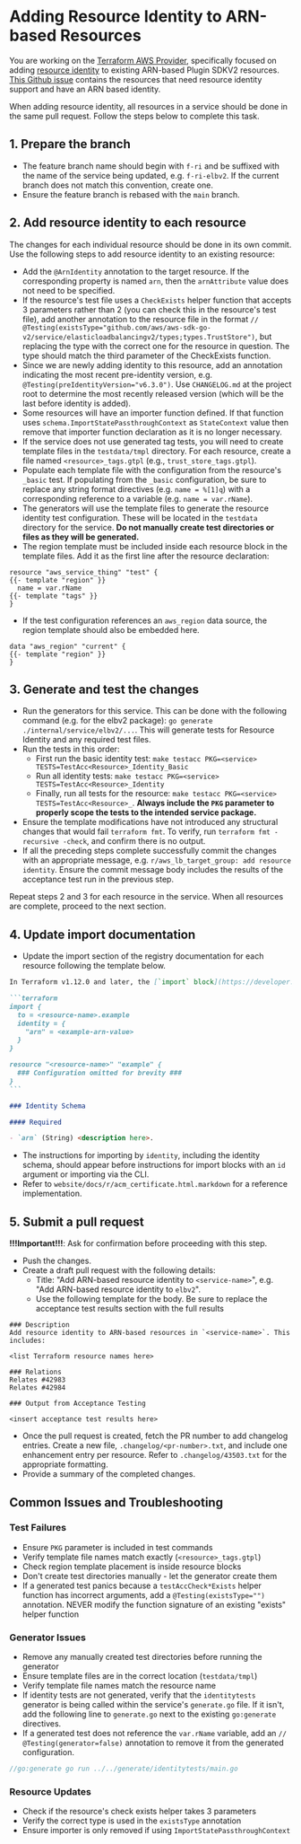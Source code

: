 # Adding Resource Identity to ARN-based Resources

You are working on the [Terraform AWS Provider](https://github.com/hashicorp/terraform-provider-aws), specifically focused on adding [resource identity](https://developer.hashicorp.com/terraform/plugin/sdkv2/resources/identity) to existing ARN-based Plugin SDKV2 resources.
[This Github issue](https://github.com/hashicorp/terraform-provider-aws/issues/42984) contains the resources that need resource identity support and have an ARN based identity.

When adding resource identity, all resources in a service should be done in the same pull request.
Follow the steps below to complete this task.

## 1. Prepare the branch

- The feature branch name should begin with `f-ri` and be suffixed with the name of the service being updated, e.g. `f-ri-elbv2`. If the current branch does not match this convention, create one.
- Ensure the feature branch is rebased with the `main` branch.

## 2. Add resource identity to each resource

The changes for each individual resource should be done in its own commit.
Use the following steps to add resource identity to an existing resource:

- Add the `@ArnIdentity` annotation to the target resource. If the corresponding property is named `arn`, then the `arnAttribute` value does not need to be specified.
- If the resource's test file uses a `CheckExists` helper function that accepts 3 parameters rather than 2 (you can check this in the resource's test file), add another annotation to the resource file in the format `// @Testing(existsType="github.com/aws/aws-sdk-go-v2/service/elasticloadbalancingv2/types;types.TrustStore")`, but replacing the type with the correct one for the resource in question. The type should match the third parameter of the CheckExists function.
- Since we are newly adding identity to this resource, add an annotation indicating the most recent pre-identity version, e.g. `@Testing(preIdentityVersion="v6.3.0")`. Use `CHANGELOG.md` at the project root to determine the most recently released version (which will be the last before identity is added).
- Some resources will have an importer function defined. If that function uses `schema.ImportStatePassthroughContext` as `StateContext` value then remove that importer function declaration as it is no longer necessary.
- If the service does not use generated tag tests, you will need to create template files in the `testdata/tmpl` directory. For each resource, create a file named `<resource>_tags.gtpl` (e.g., `trust_store_tags.gtpl`).
- Populate each template file with the configuration from the resource's `_basic` test. If populating from the `_basic` configuration, be sure to replace any string format directives (e.g. `name = %[1]q`) with a corresponding reference to a variable (e.g. `name = var.rName`).
- The generators will use the template files to generate the resource identity test configuration. These will be located in the `testdata` directory for the service. **Do not manually create test directories or files as they will be generated.**
- The region template must be included inside each resource block in the template files. Add it as the first line after the resource declaration:

```hcl
resource "aws_service_thing" "test" {
{{- template "region" }}
  name = var.rName
{{- template "tags" }}
}
```

- If the test configuration references an `aws_region` data source, the region template should also be embedded here.

```hcl
data "aws_region" "current" {
{{- template "region" }}
}
```

## 3. Generate and test the changes

- Run the generators for this service. This can be done with the following command (e.g. for the elbv2 package): `go generate ./internal/service/elbv2/...`. This will generate tests for Resource Identity and any required test files.
- Run the tests in this order:
    - First run the basic identity test: `make testacc PKG=<service> TESTS=TestAcc<Resource>_Identity_Basic`
    - Run all identity tests: `make testacc PKG=<service> TESTS=TestAcc<Resource>_Identity`
    - Finally, run all tests for the resource: `make testacc PKG=<service> TESTS=TestAcc<Resource>_`. **Always include the `PKG` parameter to properly scope the tests to the intended service package.**
- Ensure the template modifications have not introduced any structural changes that would fail `terraform fmt`. To verify, run `terraform fmt -recursive -check`, and confirm there is no output.
- If all the preceding steps complete successfully commit the changes with an appropriate message, e.g. `r/aws_lb_target_group: add resource identity`. Ensure the commit message body includes the results of the acceptance test run in the previous step.

Repeat steps 2 and 3 for each resource in the service. When all resources are complete, proceed to the next section.

## 4. Update import documentation

- Update the import section of the registry documentation for each resource following the template below.

````markdown
In Terraform v1.12.0 and later, the [`import` block](https://developer.hashicorp.com/terraform/language/import) can be used with the `identity` attribute. For example:

```terraform
import {
  to = <resource-name>.example
  identity = {
    "arn" = <example-arn-value>
  }
}

resource "<resource-name>" "example" {
  ### Configuration omitted for brevity ###
}
```

### Identity Schema

#### Required

- `arn` (String) <description here>.
````

- The instructions for importing by `identity`, including the identity schema, should appear before instructions for import blocks with an `id` argument or importing via the CLI.
- Refer to `website/docs/r/acm_certificate.html.markdown` for a reference implementation.

## 5. Submit a pull request

**!!!Important!!!**: Ask for confirmation before proceeding with this step.

- Push the changes.
- Create a draft pull request with the following details:
    - Title: "Add ARN-based resource identity to `<service-name>`", e.g. "Add ARN-based resource identity to `elbv2`".
    - Use the following template for the body. Be sure to replace the acceptance test results section with the full results

```
### Description
Add resource identity to ARN-based resources in `<service-name>`. This includes:

<list Terraform resource names here>

### Relations
Relates #42983
Relates #42984

### Output from Acceptance Testing

<insert acceptance test results here>

```

- Once the pull request is created, fetch the PR number to add changelog entries. Create a new file, `.changelog/<pr-number>.txt`, and include one enhancement entry per resource. Refer to `.changelog/43503.txt` for the appropriate formatting.
- Provide a summary of the completed changes.

## Common Issues and Troubleshooting

### Test Failures

- Ensure `PKG` parameter is included in test commands
- Verify template file names match exactly (`<resource>_tags.gtpl`)
- Check region template placement is inside resource blocks
- Don't create test directories manually - let the generator create them
- If a generated test panics because a `testAccCheck*Exists` helper function has incorrect arguments, add a `@Testing(existsType="")` annotation. NEVER modify the function signature of an existing "exists" helper function

### Generator Issues

- Remove any manually created test directories before running the generator
- Ensure template files are in the correct location (`testdata/tmpl`)
- Verify template file names match the resource name
- If identity tests are not generated, verify that the `identitytests` generator is being called within the service's `generate.go` file. If it isn't, add the following line to `generate.go` next to the existing `go:generate` directives.
- If a generated test does not reference the `var.rName` variable, add an `// @Testing(generator=false)` annotation to remove it from the generated configuration.

```go
//go:generate go run ../../generate/identitytests/main.go
```

### Resource Updates

- Check if the resource's check exists helper takes 3 parameters
- Verify the correct type is used in the `existsType` annotation
- Ensure importer is only removed if using `ImportStatePassthroughContext`
